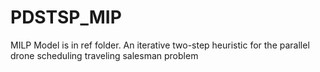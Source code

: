 # PDSTSP_MIP
MILP Model is in ref folder.
An iterative two-step heuristic for the parallel drone scheduling
traveling salesman problem
